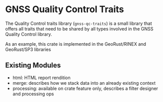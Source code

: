 GNSS Quality Control Traits
===========================

The Quality Control traits library (`gnss-qc-traits`) is a small library
that offers all traits that need to be shared by all types involved in the GNSS
Quality Control library. 

As an example, this crate is implemented in the GeoRust/RINEX and GeoRust/SP3 libraries

## Existing Modules

- html: HTML report rendition
- merge: describes how we stack data into an already existing context
- processing: available on crate feature only,
describes a filter designer and processing ops
